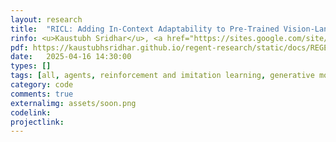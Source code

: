 ```yaml
---
layout: research
title:  "RICL: Adding In-Context Adaptability to Pre-Trained Vision-Language-Action Models."
rinfo: <u>Kaustubh Sridhar</u>, <a href="https://sites.google.com/site/duttasouradeep39/">Souradeep Dutta</a>, <a href="https://www.seas.upenn.edu/~dineshj/">Dinesh Jayaraman</a>, <a href="https://www.cis.upenn.edu/~lee/home/index.shtml">Insup Lee</a>. <ul>➥ Submitted to the Conference on Robot Learning (CoRL) 2025.</ul> 
pdf: https://kaustubhsridhar.github.io/regent-research/static/docs/REGENT.pdf
date:   2025-04-16 14:30:00
types: []
tags: [all, agents, reinforcement and imitation learning, generative models]
category: code
comments: true
externalimg: assets/soon.png
codelink: 
projectlink: 
---
```

